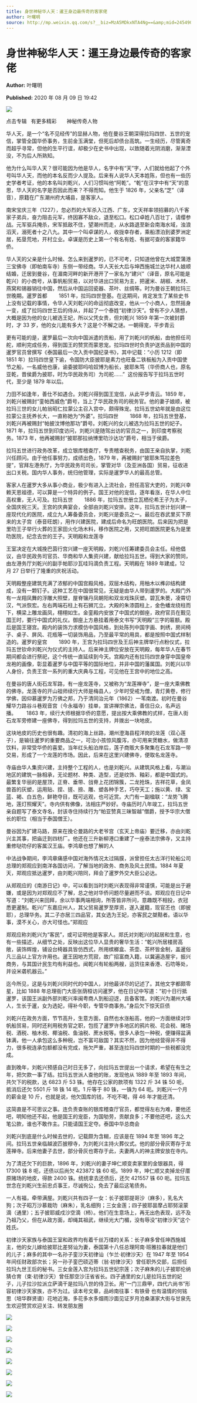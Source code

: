 ```yaml
---
title: 身世神秘华人天：暹王身边最传奇的客家佬
author: 叶曙明
source: http://mp.weixin.qq.com/s?__biz=MzA5MDkxNTA4Ng==&amp;mid=2454909837&amp;idx=1&amp;sn=55367214e38fb94b7dceb553418c846a&amp;chksm=87a23becb0d5b2fa215e8797d4aa3882ed8a8851e42791f565fa88ccdfd9481fdcfed44e977f&poc_token=HJ_Do2ejHyO-wNZGG8Q1S8FdPgy1YBBEob-nUEme
---
```


# 身世神秘华人天：暹王身边最传奇的客家佬

**Author:** 叶曙明

**Published:** 2020 年 08 月 09 日 19:42

![](https://mmbiz.qpic.cn/mmbiz_gif/Ljib4So7yuWiatGiapD46vqo7m44T8eaq8ibBdQ4X4vb5IjbXPz1oqBTMviaFP6jIJyQee86FMQ2piadtP4aLUjhJk5g/640?wx_fmt=gif)

点击专辑   有更多精彩       神秘传奇人物

华人天，是一个“名不见经传”的显赫人物，他在曼谷王朝深得拉玛四世、五世的宠信，掌管全国华侨事务，生前金玉满堂，但死后却债台高筑。一生经历，尽管离奇而超乎寻常，但他的生平行谊，却极少在史书中出现，以致随着光阴消磨，渐渐湮没，不为后人所熟知。

他为什么叫华人天？很可能因为他是华人，名字中有“天”字，人们就给他起了个外号叫华人天，而他的本名反而少人提及。后来有人说华人天本姓陈，但也有一些历史学者考证，他的本名叫刘乾兴，人们习惯叫他“阿乾”。“乾”在汉字中有“天”的意思，华人天的名字是否因此而来？不得而知。他生于 1826 年，父亲名“芝”（译音），原籍在广东潮州府大埔县，是客家人。

南宋宝庆三年（1227），忽必烈的大军杀入江西、广东，文天祥率领招募的八千客家子弟兵，奋力阻击元军，终因寡不敌众，退至松口。松口卓姓八百壮丁，请缨参战。元军驱兵掩杀，宋军抵敌不住，望潮州而走，从水路退至新会南海水域，浊浪滔天，溺死者十之八九。其中一个叫卓谋的人，收拢幸存者，乘船漂泊到婆罗洲定居，拓垦荒地，开村立业。卓谋是历史上第一个有名有姓、有据可查的客家籍华侨。

华人天的父亲是什么时候、怎么来到暹罗的，已不可考，只知道他曾在大城萱蒲港三宝佛寺（即帕南车寺）东侧一带经商。华人天长大后与坤西施城兰达华村人娘顺结婚，迁居到曼谷，在湄南河畔的新开港开了一家名为“建兴”（译音，原名可能是乾兴）的小商号，从事帆船贸易，以对华进出口贸易为主，把暹米、胡椒、木材、燕窝和锡器销往中国，然后从中国运回瓷器、茶叶、丝绸等。时为曼谷王朝拉玛三世晚期。暹罗首都        1851 年，拉玛四世登基。在这期间，肯定发生了某些史书上没有记载的事情，令华人天刘乾兴的命运彻底改变，他从一个小商人，忽然摇身一变，成了拉玛四世王后的侍从，并起了一个泰姓“初律沙天”。曾有不少人猜想，大概是因为他的女儿被选王妃，所以父凭女贵，但刘乾兴 1859 年第一次被封爵时，才 33 岁，他的女儿能有多大？这是个不解之谜。一朝得宠，平步青云

更有可能的是，暹罗最后一次向中国派遣的贡船，用了刘乾兴的帆船，由他担任司舵，顺利完成任务，得到国王的赞赏而蒙恩宠。拉玛四世时负责护送贡品到中国的暹罗官员曾撰写《泰国最后一次入贡中国纪录书》，其中记载：“小历 1212（即 1851 年）拉玛四世皇下谕，令国防大臣披耶是素力也旺备二铁板船为入贡中国使节之船，一名威他也康，谕委披耶吗哈奴博为船长，披耶朱笃（华侨商人也，原名亚乾，晋侯爵为披耶，时为华民政务司）为司舵……”  这份报告写于拉玛五世时代，至少是 1879 年以后。

力田不如逢年，善仕不如遇合。刘乾兴得到国王宠信，从此平步青云。1859 年，刘乾兴被赐封“銮帕西威色”爵号，当上了华民政务司的税务官。他的妻子娘顺，被拉玛三世的女儿帕翁昭仁拉蒙公主召入宫中，颇得殊宠。拉玛五世幼年就是由这位拉蒙公主抚养长大，一直称她为“外婆”。拉玛四世        1868 年，拉玛五世登基，刘乾兴再被赐封“帕披汶博他那功”爵号。刘乾兴的女儿被选为拉玛五世的妃子。1871 年，拉玛五世到印度访问，刘乾兴是随驾出访的官员之一，到印度考察税务。1873 年，他再被赐封“披耶那拉纳博里叻沙达功”爵号，相当于侯爵。

拉玛五世进行政务改革，成立银库稽查厅，专责稽查税务，由国王亲自执掌，刘乾兴任顾问。由于他任事努力，成绩出色，1879 年，再被赐封“披耶朱笃拉差色提”，官拜左港务厅，为华民政务司司长，掌管对华（及亚洲各国）贸易，征收进出口关税。国内华人事务，统归他管理，实际是暹罗华人的最高总管。

客家人在暹罗大多从事小商业，极少有进入上流社会，担任高官大吏的，刘乾兴幸赖天恩祖德，可以算是一个特异的例子。国王对他的宠信，逐年看涨，在华人中位高权重，无人可及。拉玛五世        1886 年，拉玛五世册立瓦栖伦希王子为太子，全国庆祝三天。王宫的庆典宴会，全部由刘乾兴安排。这年，拉玛五世计划兴建一座现代化的医院，成立九人筹备委员会，刘乾兴是委员之一。最后在吞武里买下原来的太子宫（泰音旺朗），用作兴建医院，建成后命名为旺朗医院。后来因为把是里叻王子举行火葬的王家田火化场木料，移作医院之用，又把旺朗医院更名为是里叻医院，纪念去世的王子。天明殿和龙莲寺

王室决定在大城挽巴茵行宫兴建一座天明殿，刘乾兴任筹建委员会主任。经他倡议，由华民政务司官员、华商和华人集资兴建，献给拉玛五世。得到大家的赞同，由左港务厅刘乾兴的副手帕耶沙瓦哇玛滴负责工程。天明殿在 1889 年建成，12 月 27 日举行了隆重的庆祝活动。

天明殿整座建筑充满了浓郁的中国宫殿风格，双层木结构，用柚木以榫卯结构建成，没有一颗钉子。这种工艺在中国很常见，无疑是由华人带到暹罗的。大殿门外有一龙翔凤舞的浮雕大照壁，屋脊镶丹凤朝阳和双龙戏珠灰塑。碧瓦朱甍，凌霄切汉，气派恢宏。左右两端石柱上有石狮兀立。大殿的朱漆圆柱上，金色蟠龙绕柱而下，横梁上雕龙画凤，栩栩如生。金銮殿内安放了中国式的御座，政府官员在觐见国王时，要行中国式的礼仪。御座上方悬挂着用泰文书写“天明殿”三字的匾额。殿后是国王寝宫。殿内的装饰力求模仿中国风格，到处陈列中国字画、刺绣，房间椅子、桌子、屏风、花瓶等一切装饰用品，乃至最平常的用具，都是按照中国式样制造的。暹罗的皇宫        1890 年，王宫为拉玛四世及王后神主牌举行点粉仪式，拉玛五世钦命刘乾兴为仪式的主持人。后来神主牌位安放在天明殿，每年华人在春节期间都会进行祭祀，这个传统一直延续到今天。宫殿内还有拉玛四世身穿中国皇帝龙袍的画像，彰显着暹罗与中国平等的国际地位，并非中国的藩属国。刘乾兴以华人身份，负责王宫一系列的重大庆典与工程，可见他在王宫中的地位之高。

在曼谷的唐人街石龙军路，有一座龙莲寺，又被称为“龙莲禅寺”，是一座大乘佛教的佛寺。龙莲寺的开山祖师续行大师是梅县人，少年时受戒为僧，青灯黄卷，修行学佛，因仰慕暹罗为万佛之邦，乃于清同治元年（1862）一苇南渡。初时在曼谷耀华力路谷斗巷观音宫（今永福寺）挂单，宣讲禅宗佛法，善信日众，名声远播。       1863 年，续行大师根据华侨的意愿，提出按大乘佛教的式样，在唐人街石龙军旁修建一座佛寺，得到拉玛五世的支持，并拨出一块地皮。

这块地皮的历史也很有趣。清初的海上丝路，潮州澄海县程洋岗的龙莲（双心莲子），是输往暹罗的重要商品之一，可治小孩惊风腹泻，亦可用来煲糖水，做清凉饮料，非常受华侨的喜爱。当年红头船泊岸后，莲子商贩大多聚集在石龙军路一带交易，形成了一个龙莲的市场。因此，后来在这里兴建佛寺，便取名龙莲寺。

寺庙由华人集资兴建，主持整个工程的人，也是刘乾兴。从建筑风格上看，与潮汕地区的建筑一脉相承，无论题材、种类、造型，还是纹饰、釉彩，都是中国式的。最繁复华丽的是屋顶，正脊、垂带、戗脊上花团锦簇，二龙抢珠，吉祥花草，金凤兽首的灰塑，运用贴、捏、搓、捺、雕、塑各种手艺，巧夺天工；施以黄、绿、宝蓝、褐、白五色，鲜艳夺目，既可远观，也可近赏。大门有一副楹联：“龙势飞腾地，莲灯照耀天”。寺内供有佛像，法相庄严妙好。寺庙历时八年竣工，拉玛五世亲自题写了泰文寺名，封该寺住持续行为“帕亚赞真三昧智越”僧爵，授予华宗大僧长的职位（相当于泰国僧王）。

曼谷因为扩建马路，原来在挽仑曼路的大老爷宫（玄天上帝庙）要迁移，亦由刘乾兴主其事，把庙迁到四枋厂。他还在三升新柳港口重建了一座泰法宗佛寺，又主持重修哒叻仔的客属汉王庙。李鸿章也想了解的人

中法战争期间，李鸿章痛感中国对海外情况太过隔膜，派曾担任太古洋行轮船公司总理的郑观应到南洋各国访问，了解当地的政务、商务及风土民情。1884 年夏天，郑观应抵达暹罗，由刘乾兴陪同，拜会了暹罗外交大臣公必达。

从郑观应的《南游日记》中，可以看到当时刘乾兴表现得非常谨慎，可能是出于避嫌，或是因为对郑观应不了解，总之他对华侨问题尽量避而不谈。郑观应在日记中写道：“刘乾兴来回拜，余以华事两端相询，所答皆非所问，意趣既不相投，衣冠悉更暹制。乾兴广东嘉应州人，其父贸易暹罗至厚资，遂入暹籍，现官丕也（即披耶），总理华务。其二子亦居三四品官，其女选为王妃，亦客民之桀黠者。语以华事，漠不关心，亦大可怪也。”郑观应

郑观应称刘乾兴为“客民”，或可证明他是客家人。郑氏对刘乾兴的起居和生意，也有一些描述，从细节之处，反映出这位华人显贵的奢华生活：“乾兴所居楼房高敞，装饰辉煌，铺设台椅器具皆仿西式，所用槟榔盒、茶壶、茶杯皆金制，盖暹俗凡三品以上官方许用也。暹王因地方荒寂，故广招富商入籍，以冀遍造屋宇，振兴商务，与其国计民生均有利益也。闻乾兴有轮船两艘，运货往来香港、石叻等处，并设米砻机器云。”

迄今所见，这是与刘乾兴同时代的中国人，对他最详尽的记述了。其他文字都颇零星，比如 1888 年总理衙门大臣张荫桓访问暹罗，他在日记中写道：“初十日行抵暹罗，该国王派副外部刘乾兴率闽粤商人到船迎迓，且备客馆。刘乾兴为潮州大埔人，生长于暹，女为选妃，得补今职，专管华商事务。”身后欠下惊天巨债

刘乾兴在政务方面，节节高升，生意方面，自然也水涨船高，他的一方面继续对华帆船贸易，同时还利用税务官之职，包揽了暹罗许多地区的鸦片税、花会税、赌场税、酒税、柚木税、椰油税、鱼油税、蔗水税等。很多人承包一种税，便赚得盆满钵满，他一人承包这么多种税，岂不富可敌国？其实不然，因为他经营得并不得力，很多税连承包额都没有完成，拖欠严重，甚至连拉玛四世时期的一些税都没完成。

直到晚年，刘乾兴预感自己时日无多了，向拉玛五世提出一个请求，希望在有生之年，把欠款一事了结。拉玛五世派人查他的账，发现他从 1889 年至 1893 年间，共欠下的税款，达 6823 斤 53 铢。他存在公家的款项有 1322 斤 34 铢 50 呃，抵消后还欠 5501 斤 18 铢 14 呃。1 斤等于 80 铢，一铢为 64 呃。刘乾兴一个月的薪金是 10 斤，也就是说，他欠国库的钱，不吃不喝，得 46 年才能还清。

这简直是不可思议之事。连负责查账的银库稽查厅官员，都觉得左右为难，要他还吧，明知他还不起，他是国王的宠臣，为国劬劳，贡献良多；不要他还吧，这么大笔公款，谁也不敢作主。只能请国王定夺。泰国中华总商会

刘乾兴到底是什么时候去世的，记载颇为含糊，应该是在 1894 年至 1896 年之间。拉玛五世亲临越波匹披穆寺，为刘乾兴主持火葬仪式。他的部分骨灰寄存于龙莲禅寺。后来他妻子去世，部分骨灰也寄存于此，夫妻两人的神主牌安放在寺内。

为了清还欠下的巨款，1896 年，刘乾兴的妻子坤仁顺变卖家里的金银器具，得 17300 铢 8 呃，还债以后尚欠 423872 铢 60 呃。1899 年，坤仁顺又卖掉龙仔厝原赌场的地皮，得款 2400 铢。统统拿去还债后，还欠 421557 铢 60 呃。拉玛五世念在刘乾兴生前忠贞事王，尽诚徇公，免去了最后这笔债务。

一人有福，牵带满屋。刘乾兴共有四子一女：长子披耶提哥沙（麻多），乳名大狗；次子昭万沙慕栽叻（麻朱），乳名细狗；三女金莲；四子披耶昙摩占耶努滚蒙滴（通里）；五子披耶威戍沙空滴（杮）。他们在生意场上，再无出色表现，远不及乃祖乃父，但在从政方面，却绳其祖武，继续光大门楣，没有辱没“初律沙天”这个姓氏。

初律沙天家族与泰国王室和政界均有着千丝万缕的关系：长子麻多曾任坤西施城主，他的女儿嫁给披耶比差努讪为妻，泰国第十八任总理阿南·班雅拉春就是他们的儿子；麻多的其中一名孙子銮沙天初律讪（乍兰·初律沙天）在 1947 年至 1954 年间任财政部次长；另一孙子銮巴硕迈蒂（翁·初律沙天）曾任职外交部，后担任拉玛九世王后的秘书。三女金莲入宫为拉玛五世妃宗莲；次子麻朱的儿子披耶伦纳猜仓育（束·初律沙天）曾任那空沙汪省省长。四子通里的女儿是拉玛五世的妃子，儿子拉沙拉派立萨滴干是拉玛八世的侍卫长。用“一门三鼎甲，四代六尚书”形容初律沙天家族，亦不为过。读本号文章，品岭南往事：有铁骨 也有温情的何铭思（培华群贤谱）花地近海，多花多水多烟雨沙面见证岁月沧桑湛家大街与甘泉先生欢迎赞赏欢迎关注、转发朋友圈

![](https://mmbiz.qpic.cn/mmbiz_jpg/PJWG74pLsMZBQ9fvQxq5TtCxVKZgsn0QpzeLcppfUbLSBHXVZktvPeG0OGgd3FBrM80flneabI2PH0XJZlRrWg/640)

![](https://mmbiz.qpic.cn/mmbiz_jpg/PJWG74pLsMZBQ9fvQxq5TtCxVKZgsn0QibgYQ2y266eAoQvgAYibmnqY73YrH0ZnMnFyXyEPic7dxegotwojsJM5w/640)

![](https://mmbiz.qpic.cn/mmbiz_jpg/PJWG74pLsMZBQ9fvQxq5TtCxVKZgsn0QJUM8XVb2PfUsZSYkOhicMhheiaxLTgvxYIZR5ic0ayDceZ191tOicaa53w/640)

![](https://mmbiz.qpic.cn/mmbiz_png/Ljib4So7yuWiaJULibTHr3C8ibMFuqSUINCCenWDpTtapZ54wmdIeeYDwLSTCnSWxcYJKmS2xJwMZRazWZvACWEBLg/640?wx_fmt=png)

![](https://mmbiz.qpic.cn/mmbiz_jpg/PJWG74pLsMZBQ9fvQxq5TtCxVKZgsn0QBEVNVar2icUVJeDIqDMGl2DRqT9XGHwLbAZbTdsicibBJ0kXhupicZHhyg/640)

![](https://mmbiz.qpic.cn/mmbiz_png/Ljib4So7yuWiaJULibTHr3C8ibMFuqSUINCCs3WPMX64Yv6Kpt1YglV7ONqH6G1D6sPB9Gvd1vvL00EHctKqkNIUAA/640?wx_fmt=png)

![](https://mmbiz.qpic.cn/mmbiz_jpg/PJWG74pLsMZBQ9fvQxq5TtCxVKZgsn0Q0aJI8wvXMkAV1LMdPpaxZEG0xAG6zYUa5YehlIKx1ibXSIn4ice5rfsg/640)

![](https://mmbiz.qpic.cn/mmbiz_jpg/PJWG74pLsMZBQ9fvQxq5TtCxVKZgsn0QFvBpk9YoZPV0ia0Svbx0VNlU5FiakDubUCebr2RYdUWr5jjSXm1jy9RQ/640)

